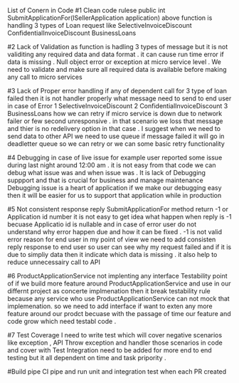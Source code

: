 ﻿List of Conern in Code
#1 Clean code rulese 
 public int SubmitApplicationFor(ISellerApplication application)
 above function is handling 3 types of Loan request like
 SelectiveInvoiceDiscount
 ConfidentialInvoiceDiscount
 BusinessLoans

 #2 Lack of Validation 
  as function is hadling 3 types of message but it is not validiting any required data and data format . it can cause run time error if data is 
  missing . Null object error or exception at micro service level . We need to validate and make sure all required data is available before 
  making any call to micro services 

  #3 Lack of Proper error handling 
  if any of dependent call for 3 type of loan failed then it is not handler properly what message need to send to end user in case of Error
  1 SelectiveInvoiceDiscount
  2 ConfidentialInvoiceDiscount
  3 BusinessLoans
  how we can retry if micro service is down due to network failer or few second unresponsive . in that scenario we loss that message and thier is
  no redelivery option in that case .
  I suggest when we need to send data to other API we need to use queue if message failed it will go in deadletter queue so we can retry or we can
  some basic retry functionality 


 #4 Debugging in case of live issue 
 for example user reported some issue during last night around 12:00 am . it is not easy from that code  we can debug what issue was and when issue
 was . It is lack of Debugging suppport and that is crucial for business and manage maintenance 
 Debugging issue is a heart of application if we make our debugging easy then it will be easier for us to support that application while in production


 #5 Not consistent response reply 
 SubmitApplicationFor method return  -1 or Application id number it is not easy to get idea what happen when reply is -1 becuase Applicatio id 
 is nullable and in case of error user do not understand why error happen due and how it can be fixed . -1 is not valid error reason for end user 
 in my point of view we need to add consisten reply response to end user so user can see why my request failed and if it is due to simpliy data 
 then it indicate which data is missing . it also help to reduce unnecessairy call to API

 #6 ProductApplicationService not implenting any interface 
 Testability point of if we build more feature around ProductApplicationService and use in our differnt project as concerte implmenation then it 
 break testability rule because any service who use ProductApplicationService can not mock that implemenation. so we need to add interface if want to 
 exten any more feature around our prodct becuase with the passage of time our feature and code grow which need testabl code .

 #7 Test Coverage 
 I need to write test which will cover negative scenarios like exception , API Throw exception and handler those scenarios in code and cover with 
 Test 
 Integration need to be added for more end to end testing but it all dependent on time and task pripority .

 #Build pipe
 CI pipe and run unit and integration test when each PR created 





